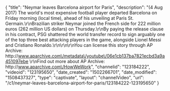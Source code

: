 {
    "title": "Neymar leaves Barcelona airport for Paris",
    "description": "(4 Aug 2017) The world's most expensive football player departed Barcelona on Friday morning (local time), ahead of his unveiling at Paris St. Germain.\r\nBrazilian striker Neymar joined the French side for 222 million euros (262 million US dollars) on Thursday.\r\nBy paying the release clause in his contract, PSG shattered the world transfer record to sign arguably one of the top three best attacking players in the game, alongside Lionel Messi and Cristiano Ronaldo.\r\n\r\n\r\nYou can license this story through AP Archive: http:\/\/www.aparchive.com\/metadata\/youtube\/06e1cb137ba7821ecbd3a9a451097ebe \r\nFind out more about AP Archive: http:\/\/www.aparchive.com\/HowWeWork",
    "channelid": "123184222",
    "videoid": "123195650",
    "date_created": "1502266701",
    "date_modified": "1508437327",
    "type": "captivate",
    "layout": "channelVideo",
    "url": "\/c1\/neymar-leaves-barcelona-airport-for-paris\/123184222-123195650"
}